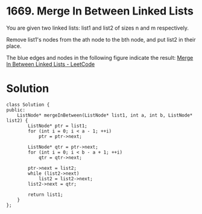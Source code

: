 # 1669. Merge In Between Linked Lists

You are given two linked lists: list1 and list2 of sizes n and m respectively.

Remove list1's nodes from the ath node to the bth node, and put list2 in their place.

The blue edges and nodes in the following figure indicate the result:
[Merge In Between Linked Lists - LeetCode](https://leetcode.com/problems/merge-in-between-linked-lists/)

# Solution

```
class Solution {
public:
    ListNode* mergeInBetween(ListNode* list1, int a, int b, ListNode* list2) {
        ListNode* ptr = list1;
        for (int i = 0; i < a - 1; ++i)
            ptr = ptr->next;
        
        ListNode* qtr = ptr->next;
        for (int i = 0; i < b - a + 1; ++i)
            qtr = qtr->next;
        
        ptr->next = list2;
        while (list2->next)
            list2 = list2->next;
        list2->next = qtr;
        
        return list1;
    }
};
```